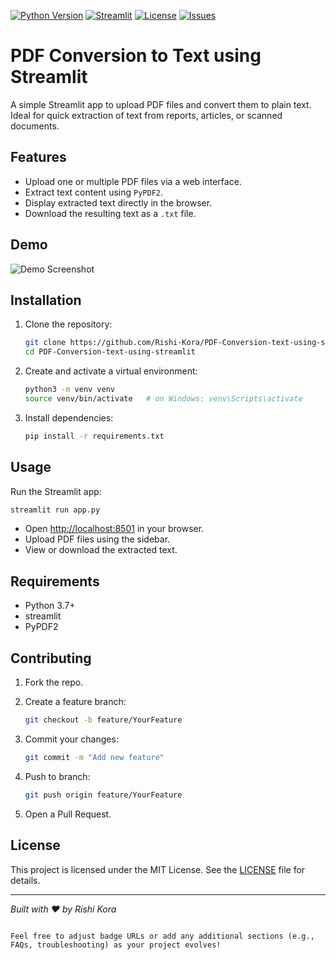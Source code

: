 [![Python Version](https://img.shields.io/badge/python-3.7%2C%203.8%2C%203.9-blue)](https://www.python.org/)
[![Streamlit](https://img.shields.io/badge/Streamlit-%E2%9C%93-green)](https://streamlit.io/)
[![License](https://img.shields.io/github/license/Rishi-Kora/PDF-Conversion-text-using-streamlit)](LICENSE)
[![Issues](https://img.shields.io/github/issues/Rishi-Kora/PDF-Conversion-text-using-streamlit)](https://github.com/Rishi-Kora/PDF-Conversion-text-using-streamlit/issues)

# PDF Conversion to Text using Streamlit

A simple Streamlit app to upload PDF files and convert them to plain text.  
Ideal for quick extraction of text from reports, articles, or scanned documents.

## Features

- Upload one or multiple PDF files via a web interface.
- Extract text content using `PyPDF2`.
- Display extracted text directly in the browser.
- Download the resulting text as a `.txt` file.

## Demo

![Demo Screenshot](assets/demo_screenshot.png)

## Installation

1. Clone the repository:
   ```bash
   git clone https://github.com/Rishi-Kora/PDF-Conversion-text-using-streamlit.git
   cd PDF-Conversion-text-using-streamlit


2. Create and activate a virtual environment:

   ```bash
   python3 -m venv venv
   source venv/bin/activate   # on Windows: venv\Scripts\activate
   ```
3. Install dependencies:

   ```bash
   pip install -r requirements.txt
   ```

## Usage

Run the Streamlit app:

```bash
streamlit run app.py
```

* Open [http://localhost:8501](http://localhost:8501) in your browser.
* Upload PDF files using the sidebar.
* View or download the extracted text.

## Requirements

* Python 3.7+
* streamlit
* PyPDF2

## Contributing

1. Fork the repo.
2. Create a feature branch:

   ```bash
   git checkout -b feature/YourFeature
   ```
3. Commit your changes:

   ```bash
   git commit -m "Add new feature"
   ```
4. Push to branch:

   ```bash
   git push origin feature/YourFeature
   ```
5. Open a Pull Request.

## License

This project is licensed under the MIT License. See the [LICENSE](LICENSE) file for details.

---

*Built with ❤️ by Rishi Kora*

```

Feel free to adjust badge URLs or add any additional sections (e.g., FAQs, troubleshooting) as your project evolves!
```
